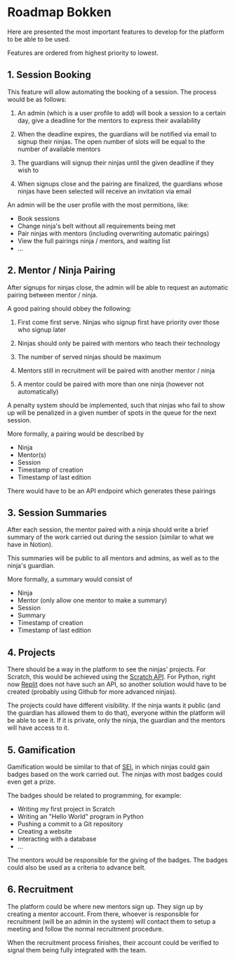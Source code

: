 # Roadmap Bokken

Here are presented the most important features to develop for the platform to be able to be used.

Features are ordered from highest priority to lowest.

## 1. Session Booking

This feature will allow automating the booking of a session. The process would be as follows:

1. An admin (which is a user profile to add) will book a session to a certain day, give a deadline for the mentors to express their availability

2. When the deadline expires, the guardians will be notified via email to signup their ninjas. The open number of slots will be equal to the number of available mentors

3. The guardians will signup their ninjas until the given deadline if they wish to

4. When signups close and the pairing are finalized, the guardians whose ninjas have been selected will receive an invitation via email


An admin will be the user profile with the most permitions, like:

- Book sessions
- Change ninja's belt without all requirements being met
- Pair ninjas with mentors (including overwriting automatic pairings)
- View the full pairings ninja / mentors, and waiting list
- ...

## 2. Mentor / Ninja Pairing

After signups for ninjas close, the admin will be able to request an automatic pairing between mentor / ninja.

A good pairing should obbey the following:

1. First come first serve. Ninjas who signup first have priority over those who signup later

2. Ninjas should only be paired with mentors who teach their technology

3. The number of served ninjas should be maximum

4. Mentors still in recruitment will be paired with another mentor / ninja

5. A mentor could be paired with more than one ninja (however not automatically)

A penalty system should be implemented, such that ninjas who fail to show up will be penalized in a given number of spots in the queue for the next session.

More formally, a pairing would be described by

- Ninja
- Mentor(s) 
- Session
- Timestamp of creation
- Timestamp of last edition

There would have to be an API endpoint which generates these pairings

## 3. Session Summaries

After each session, the mentor paired with a ninja should write a brief summary of the work carried out during the session (similar to what we have in Notion).

This summaries will be public to all mentors and admins, as well as to the ninja's guardian.

More formally, a summary would consist of

- Ninja
- Mentor (only allow one mentor to make a summary)
- Session
- Summary
- Timestamp of creation
- Timestamp of last edition
  
  
## 4. Projects

There should be a way in the platform to see the ninjas' projects. For Scratch, this would be achieved using the [Scratch API](https://en.scratch-wiki.info/wiki/Scratch_API). For Python, right now [Replit](https://replit.com/) does not have such an API, so another solution would have to be created (probably using Github for more advanced ninjas).

The projects could have different visibility. If the ninja wants it public (and the guardian has allowed them to do that), everyone within the platform will be able to see it. If it is private, only the ninja, the guardian and the mentors will have access to it.
## 5. Gamification

Gamification would be similar to that of [SEI](https://seium.org), in which ninjas could gain badges based on the work carried out. The ninjas with most badges could even get a prize.

The badges should be related to programming, for example:

- Writing my first project in Scratch
- Writing an "Hello World" program in Python
- Pushing a commit to a Git repository
- Creating a website
- Interacting with a database
- ...

The mentors would be responsible for the giving of the badges. The badges could also be used as a criteria to advance belt.

## 6. Recruitment

The platform could be where new mentors sign up. They sign up by creating a mentor account. From there, whoever is responsible for recruitment (will be an admin in the system) will contact them to setup a meeting and follow the normal recruitment procedure.

When the recruitment process finishes, their account could be verified to signal them being fully integrated with the team.